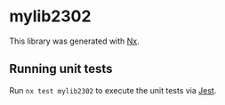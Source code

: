 # mylib2302

This library was generated with [Nx](https://nx.dev).

## Running unit tests

Run `nx test mylib2302` to execute the unit tests via [Jest](https://jestjs.io).

